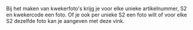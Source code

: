 Bij het maken van kwekerfoto's krijg je voor elke unieke artikelnummer, S2 en kwekercode een foto. Of je ook per unieke S2 een foto wilt of voor elke S2 dezelfde foto kan je aangeven met deze vink.
